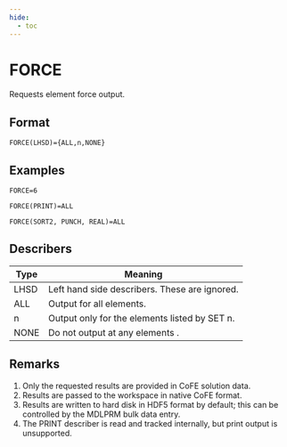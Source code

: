 ```yaml
---
hide:
  - toc
---
```

# FORCE
Requests element force output.

## Format
`FORCE(LHSD)={ALL,n,NONE}`

## Examples
`FORCE=6`

`FORCE(PRINT)=ALL`

`FORCE(SORT2, PUNCH, REAL)=ALL`


## Describers
| Type       | Meaning  |
| ---------- | -------- |
| LHSD       | Left hand side describers. These are ignored.      |
| ALL        | Output for all elements.                           |
| n          | Output only for the elements listed by SET n.      |
| NONE       | Do not output at any elements .                    |

## Remarks
1. Only the requested results are provided in CoFE solution data.
2. Results are passed to the workspace in native CoFE format.
3. Results are written to hard disk in HDF5 format by default; this can be controlled by the MDLPRM bulk data entry.
4. The PRINT describer is read and tracked internally, but print output is unsupported. 
